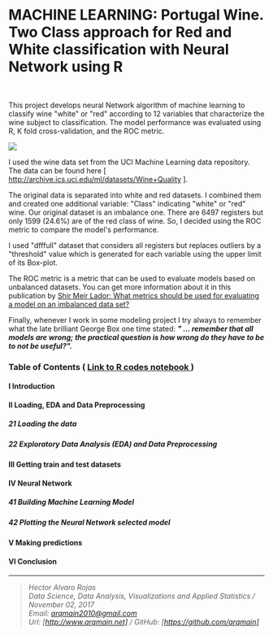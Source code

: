 # MACHINE LEARNING: Portugal Wine. Two Class approach for Red and White classification with Neural Network using R

<br>

This project develops neural Network algorithm of machine learning to classify wine "white" or "red" according to 12 variables that characterize the wine subject to classification. The model performance was evaluated using R, K fold cross-validation, and the ROC metric.


![](http://arqmain.net/iris/nnet-RedWhite-plot.png)



I used the wine data set from the UCI Machine Learning data repository. The data can be found here [ http://archive.ics.uci.edu/ml/datasets/Wine+Quality ]. 

The original data is separated into white and red datasets. I combined them and created one additional variable: "Class" indicating "white" or "red" wine. Our original dataset is an imbalance one. There are 6497 registers but only 1599 (24.6%) are of the red class of wine. So, I decided using the ROC metric to compare the model's performance.

I used "dfffull" dataset that considers all registers but replaces outliers by a "threshold" value which is generated for each variable using the upper limit of its Box-plot.

The ROC metric is a metric that can be used to evaluate models based on unbalanced datasets. You can get more information about it in this publication by [ Shir Meir Lador: What metrics should be used for evaluating a model on an imbalanced data set? ](https://medium.com/towards-data-science/what-metrics-should-we-use-on-imbalanced-data-set-precision-recall-roc-e2e79252aeba)

Finally, whenever I work in some modeling project I try always to remember what the late brilliant George Box one time stated: <i><b>" ... remember that all models are wrong; the practical question is how wrong do they have to be to not be useful?".</b></i>
<br>

### Table of Contents   (  [  Link to R codes notebook ]( http://nbviewer.jupyter.org/github/arqmain/Machine_Learning/blob/master/R_MLearning/MLearning_Classification_PWine_RedWhite_NNetwork_R_KFold/Project7_Portugal_WINE_TwoClass_RedWhite_NNetwork.ipynb))

#### I Introduction

#### II Loading, EDA and Data Preprocessing

##### 21 Loading the data

##### 22 Exploratory Data Analysis (EDA) and Data Preprocessing

#### III Getting train and test datasets

#### IV Neural Network

##### 41 Building Machine Learning Model

##### 42 Plotting the Neural Network selected model

#### V Making predictions

#### VI Conclusion


<hr>

><i>Hector Alvaro Rojas<br>
>Data Science, Data Analysis, Visualizations and Applied Statistics / November 02, 2017<br>
>Email: <arqmain2010@gmail.com> <br>
>Url: [http://www.arqmain.net]   /   GitHub: [https://github.com/arqmain]</i>

